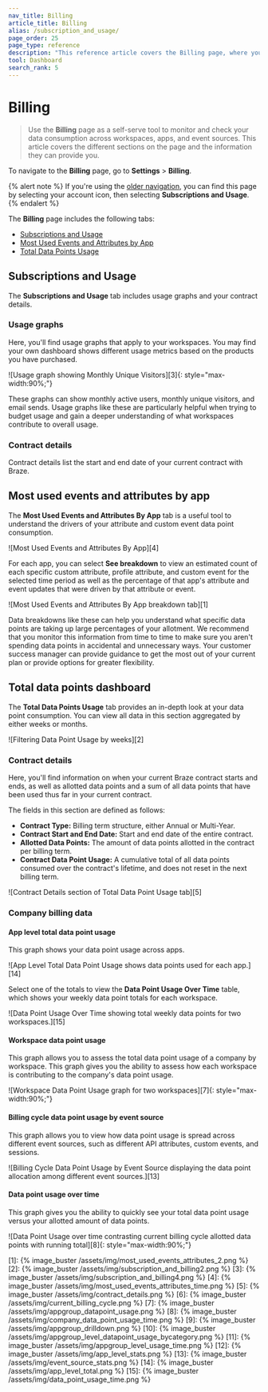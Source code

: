 ```yaml
---
nav_title: Billing
article_title: Billing
alias: /subscription_and_usage/
page_order: 25
page_type: reference
description: "This reference article covers the Billing page, where you can monitor and check your data consumption."
tool: Dashboard
search_rank: 5
---
```


# Billing

> Use the **Billing** page as a self-serve tool to monitor and check your data consumption across workspaces, apps, and event sources. This article covers the different sections on the page and the information they can provide you.

To navigate to the **Billing** page, go to **Settings** > **Billing**.

{% alert note %}
If you're using the [older navigation]({{site.baseurl}}/navigation), you can find this page by selecting your account icon, then selecting **Subscriptions and Usage**.
{% endalert %}

The **Billing** page includes the following tabs:

- [Subscriptions and Usage](#subscriptions-and-usage)
- [Most Used Events and Attributes by App](#most-used-events-and-attributes-by-app)
- [Total Data Points Usage](#total-data-points-dashboard)

## Subscriptions and Usage

The **Subscriptions and Usage** tab includes usage graphs and your contract details.

### Usage graphs

Here, you'll find usage graphs that apply to your workspaces. You may find your own dashboard shows different usage metrics based on the products you have purchased. 

![Usage graph showing Monthly Unique Visitors][3]{: style="max-width:90%;"}

These graphs can show monthly active users, monthly unique visitors, and email sends. Usage graphs like these are particularly helpful when trying to budget usage and gain a deeper understanding of what workspaces contribute to overall usage.

### Contract details

Contract details list the start and end date of your current contract with Braze.

## Most used events and attributes by app

The **Most Used Events and Attributes By App** tab is a useful tool to understand the drivers of your attribute and custom event data point consumption. 

![Most Used Events and Attributes By App][4]

For each app, you can select **See breakdown** to view an estimated count of each specific custom attribute, profile attribute, and custom event for the selected time period as well as the percentage of that app's attribute and event updates that were driven by that attribute or event. 

![Most Used Events and Attributes By App breakdown tab][1]

Data breakdowns like these can help you understand what specific data points are taking up large percentages of your allotment. We recommend that you monitor this information from time to time to make sure you aren't spending data points in accidental and unnecessary ways. Your customer success manager can provide guidance to get the most out of your current plan or provide options for greater flexibility. 

## Total data points dashboard

The **Total Data Points Usage** tab provides an in-depth look at your data point consumption. You can view all data in this section aggregated by either weeks or months.

![Filtering Data Point Usage by weeks][2]

### Contract details

Here, you'll find information on when your current Braze contract starts and ends, as well as allotted data points and a sum of all data points that have been used thus far in your current contract.

The fields in this section are defined as follows:

- **Contract Type:** Billing term structure, either Annual or Multi-Year.
- **Contract Start and End Date:** Start and end date of the entire contract.
- **Allotted Data Points:** The amount of data points allotted in the contract per billing term.
- **Contract Data Point Usage:** A cumulative total of all data points consumed over the contract's lifetime, and does not reset in the next billing term.

![Contract Details section of Total Data Point Usage tab][5]

### Company billing data

#### App level total data point usage

This graph shows your data point usage across apps.

![App Level Total Data Point Usage shows data points used for each app.][14]

Select one of the totals to view the **Data Point Usage Over Time** table, which shows your weekly data point totals for each workspace.

![Data Point Usage Over Time showing total weekly data points for two workspaces.][15]

#### Workspace data point usage

This graph allows you to assess the total data point usage of a company by workspace. This graph gives you the ability to assess how each workspace is contributing to the company's data point usage.

![Workspace Data Point Usage graph for two workspaces][7]{: style="max-width:90%;"}

#### Billing cycle data point usage by event source

This graph allows you to view how data point usage is spread across different event sources, such as different API attributes, custom events, and sessions.

![Billing Cycle Data Point Usage by Event Source displaying the data point allocation among different event sources.][13]

#### Data point usage over time

This graph gives you the ability to quickly see your total data point usage versus your allotted amount of data points. 

![Data Point Usage over time contrasting current billing cycle allotted data points with running total][8]{: style="max-width:90%;"}

[1]: {% image_buster /assets/img/most_used_events_attributes_2.png %}
[2]: {% image_buster /assets/img/subscription_and_billing2.png %}
[3]: {% image_buster /assets/img/subscription_and_billing4.png %}
[4]: {% image_buster /assets/img/most_used_events_attributes_time.png %}
[5]: {% image_buster /assets/img/contract_details.png %}
[6]: {% image_buster /assets/img/current_billing_cycle.png %}
[7]: {% image_buster /assets/img/appgroup_datapoint_usage.png %}
[8]: {% image_buster /assets/img/company_data_point_usage_time.png %}
[9]: {% image_buster /assets/img/appgroup_drilldown.png %}
[10]: {% image_buster /assets/img/appgroup_level_datapoint_usage_bycategory.png %}
[11]: {% image_buster /assets/img/appgroup_level_usage_time.png %}
[12]: {% image_buster /assets/img/app_level_stats.png %}
[13]: {% image_buster /assets/img/event_source_stats.png %}
[14]: {% image_buster /assets/img/app_level_total.png %}
[15]: {% image_buster /assets/img/data_point_usage_time.png %}